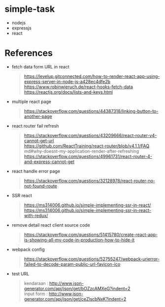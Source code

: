 # simple-task
- nodejs
- expressjs
- react

# References
- fetch data form URL in react
    > https://levelup.gitconnected.com/how-to-render-react-app-using-express-server-in-node-js-a428ec4dfe2b <br>
    > https://www.robinwieruch.de/react-hooks-fetch-data <br>
    > https://reactjs.org/docs/lists-and-keys.html <br>

- multiple react page
    > https://stackoverflow.com/questions/44387318/linking-button-to-another-page <br>

- react router fail refresh
    > https://stackoverflow.com/questions/43209666/react-router-v4-cannot-get-url <br>
    > https://github.com/ReactTraining/react-router/blob/v4.1.1/FAQ. md#why-doesnt-my-application-render-after-refreshing <br>
    > https://stackoverflow.com/questions/49961731/react-router-4-and-express-cannot-get <br>

- react handle error page
    > https://stackoverflow.com/questions/32128978/react-router-no-not-found-route <br>

- SSR react
    > https://ms314006.github.io/simple-implementing-ssr-in-react/ <br>
    > https://ms314006.github.io/simple-implementing-ssr-in-react-with-redux/ <br>

- remove detail react client source code
    > https://stackoverflow.com/questions/51415780/create-react-app-is-showing-all-my-code-in-production-how-to-hide-it <br>

- webpack config
    > https://stackoverflow.com/questions/52755247/webpack-urierror-failed-to-decode-param-public-url-favicon-ico <br>

- test URL
    > kendaraan : http://www.json-generator.com/api/json/get/bOZzcAMXeG?indent=2 <br>
    > input form : http://www.json-generator.com/api/json/get/ceZlscbNxK?indent=2 <br>